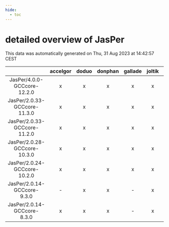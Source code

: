 ```yaml
---
hide:
  - toc
---
```


detailed overview of JasPer
===========================


This data was automatically generated on Thu, 31 Aug 2023 at 14:42:57 CEST  

| |accelgor|doduo|donphan|gallade|joltik|skitty|swalot|victini|
| :---: | :---: | :---: | :---: | :---: | :---: | :---: | :---: | :---: |
|JasPer/4.0.0-GCCcore-12.2.0|x|x|x|x|x|x|x|x|
|JasPer/2.0.33-GCCcore-11.3.0|x|x|x|x|x|x|x|x|
|JasPer/2.0.33-GCCcore-11.2.0|x|x|x|x|x|x|x|x|
|JasPer/2.0.28-GCCcore-10.3.0|x|x|x|x|x|x|x|x|
|JasPer/2.0.24-GCCcore-10.2.0|x|x|x|x|x|x|x|x|
|JasPer/2.0.14-GCCcore-9.3.0|-|x|x|-|x|x|x|x|
|JasPer/2.0.14-GCCcore-8.3.0|x|x|x|-|x|x|x|x|
